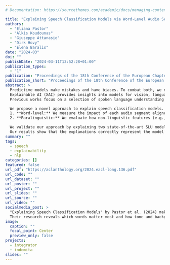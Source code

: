 ```yaml
---
# Documentation: https://sourcethemes.com/academic/docs/managing-content/

title: "Explaining Speech Classification Models via Word-Level Audio Segments and Paralinguistic Features"
authors:
  - "Eliana Pastor"
  - "Alkis Koudounas"
  - "Giuseppe Attanasio"
  - "Dirk Hovy"
  - "Elena Baralis"
date: "2024-03"
doi: ""
publishDate: "2024-03-11T13:52:28+01:00"
publication_types:
  - "1"
publication: "Proceedings of the 18th Conference of the European Chapter of the Association for Computational Linguistics (Volume 1: Long Papers)"
publication_short: "Proceedings of the 18th Conference of the European Chapter of the Association for Computational Linguistics (Volume 1: Long Papers)"
abstract: >
  Predictive models make mistakes and have biases. To combat both, we need to understand their predictions.  
  Explainable AI (XAI) provides insights into models for vision, language, and tabular data. However, only a few approaches exist for speech classification models.  
  Previous works focus on a selection of spoken language understanding (SLU) tasks, and most users find their explanations challenging to interpret.  

  We propose a novel approach to explain speech classification models. It provides two types of insights:  
  1. **Word-level:** We measure the impact of each audio segment aligned with a word on the outcome.  
  2. **Paralinguistic:** We evaluate how non-linguistic features (e.g., prosody and background noise) affect the outcome if perturbed.  

  We validate our approach by explaining two state-of-the-art SLU models on two tasks in English and Italian. We test their plausibility with human subject ratings.  
  Our results show that the explanations correctly represent the model’s inner workings and are plausible to humans.
summary: ""
tags:
  - speech
  - explainability
  - nlp
categories: []
featured: false
url_pdf: "https://aclanthology.org/2024.eacl-long.136.pdf"
url_code: ""
url_dataset: ""
url_poster: ""
url_project: ""
url_slides: ""
url_source: ""
url_video: ""
socialmedia_post: >
  "Explaining Speech Classification Models" by Pastor et al. (2024) makes speech classification more transparent! 🔍  
  Their research reveals which words matter most and how tone and background noise impact decisions.
image:
  caption: ""
  focal_point: Center
  preview_only: false
projects:
  - integrator
  - indomita
slides: ""
---
```

